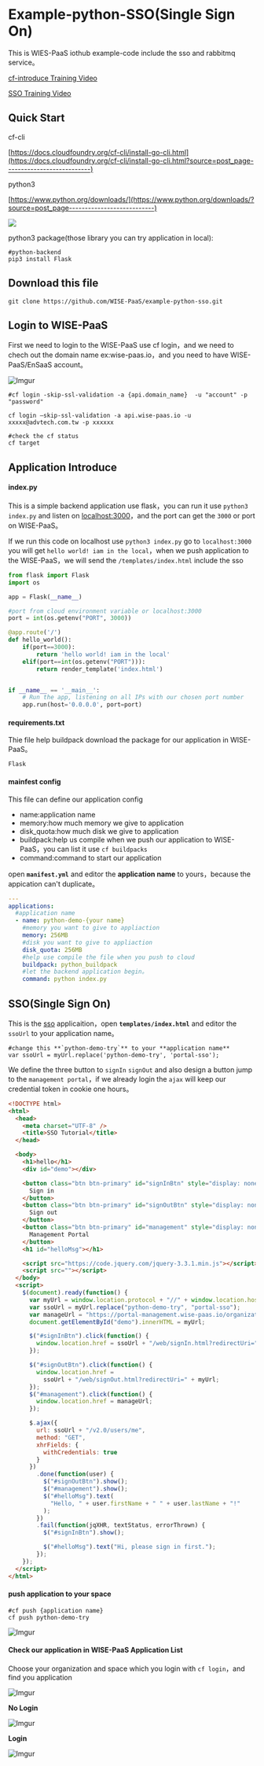 # Example-python-SSO(Single Sign On)

This is WIES-PaaS iothub example-code include the sso and rabbitmq service。

[cf-introduce Training Video](https://advantech.wistia.com/medias/ll0ov3ce9e)

[SSO Training Video](https://advantech.wistia.com/medias/vay5uug5q6)

## Quick Start

cf-cli

[https://docs.cloudfoundry.org/cf-cli/install-go-cli.html](https://docs.cloudfoundry.org/cf-cli/install-go-cli.html?source=post_page---------------------------)

python3

[https://www.python.org/downloads/](https://www.python.org/downloads/?source=post_page---------------------------)

![](https://cdn-images-1.medium.com/max/2000/1*iJwh3dROjmveF8x1rC6zag.png)

python3 package(those library you can try application in local):

    #python-backend
    pip3 install Flask

## Download this file

    git clone https://github.com/WISE-PaaS/example-python-sso.git

## Login to WISE-PaaS

First we need to login to the WISE-PaaS use cf login，and we need to chech out the domain name ex:wise-paas.io，and you need to have WISE-PaaS/EnSaaS account。

![Imgur](https://i.imgur.com/JNJmxFy.png)

    #cf login -skip-ssl-validation -a {api.domain_name}  -u "account" -p "password"

    cf login –skip-ssl-validation -a api.wise-paas.io -u xxxxx@advtech.com.tw -p xxxxxx

    #check the cf status
    cf target

## Application Introduce

#### index.py

This is a simple backend application use flask，you can run it use `python3 index.py` and listen on [localhost:3000](localhost:3000)，and the port can get the `3000` or port on WISE-PaaS。

If we run this code on localhost use `python3 index.py` go to `localhost:3000` you will get `hello world! iam in the local`，when we push application to the WISE-PaaS，we will send the `/templates/index.html` include the sso

```py
from flask import Flask
import os

app = Flask(__name__)

#port from cloud environment variable or localhost:3000
port = int(os.getenv("PORT", 3000))

@app.route('/')
def hello_world():
    if(port==3000):
        return 'hello world! iam in the local'
    elif(port==int(os.getenv("PORT"))):
        return render_template('index.html')


if __name__ == '__main__':
    # Run the app, listening on all IPs with our chosen port number
    app.run(host='0.0.0.0', port=port)

```

#### requirements.txt

Thie file help buildpack download the package for our application in WISE-PaaS。

```
Flask

```

#### mainfest config

This file can define our application config

- name:application name
- memory:how much memory we give to application
- disk_quota:how much disk we give to application
- buildpack:help us compile when we push our application to WISE-PaaS，you can list it use `cf buildpacks`
- command:command to start our application

open **`manifest.yml`** and editor the **application name** to yours，because the appication can't duplicate。

```yml
---
applications:
  #application name
  - name: python-demo-{your name}
    #memory you want to give to appliaction
    memory: 256MB
    #disk you want to give to appliaction
    disk_quota: 256MB
    #help use compile the file when you push to cloud
    buildpack: python_buildpack
    #let the backend application begin。
    command: python index.py
```

## SSO(Single Sign On)

This is the [sso](https://advantech.wistia.com/medias/vay5uug5q6) applicaition，open **`templates/index.html`** and editor the `ssoUrl` to your application name。

    #change this **`python-demo-try`** to your **application name**
    var ssoUrl = myUrl.replace('python-demo-try', 'portal-sso');

We define the three button to `signIn` `signOut` and also design a button jump to the `management portal`，if we already login the `ajax` will keep our credential token in cookie one hours。

```html
<!DOCTYPE html>
<html>
  <head>
    <meta charset="UTF-8" />
    <title>SSO Tutorial</title>
  </head>

  <body>
    <h1>hello</h1>
    <div id="demo"></div>

    <button class="btn btn-primary" id="signInBtn" style="display: none;">
      Sign in
    </button>
    <button class="btn btn-primary" id="signOutBtn" style="display: none;">
      Sign out
    </button>
    <button class="btn btn-primary" id="management" style="display: none;">
      Management Portal
    </button>
    <h1 id="helloMsg"></h1>

    <script src="https://code.jquery.com/jquery-3.3.1.min.js"></script>
    <script src=""></script>
  </body>
  <script>
    $(document).ready(function() {
      var myUrl = window.location.protocol + "//" + window.location.hostname;
      var ssoUrl = myUrl.replace("python-demo-try", "portal-sso");
      var manageUrl = "https://portal-management.wise-paas.io/organizations";
      document.getElementById("demo").innerHTML = myUrl;

      $("#signInBtn").click(function() {
        window.location.href = ssoUrl + "/web/signIn.html?redirectUri=" + myUrl;
      });

      $("#signOutBtn").click(function() {
        window.location.href =
          ssoUrl + "/web/signOut.html?redirectUri=" + myUrl;
      });
      $("#management").click(function() {
        window.location.href = manageUrl;
      });

      $.ajax({
        url: ssoUrl + "/v2.0/users/me",
        method: "GET",
        xhrFields: {
          withCredentials: true
        }
      })
        .done(function(user) {
          $("#signOutBtn").show();
          $("#management").show();
          $("#helloMsg").text(
            "Hello, " + user.firstName + " " + user.lastName + "!"
          );
        })
        .fail(function(jqXHR, textStatus, errorThrown) {
          $("#signInBtn").show();

          $("#helloMsg").text("Hi, please sign in first.");
        });
    });
  </script>
</html>
```

#### push application to your space

    #cf push {application name}
    cf push python-demo-try

![Imgur](https://i.imgur.com/ZjrjuTW.png)

#### Check our application in WISE-PaaS Application List

Choose your organization and space which you login with `cf login`，and find you application

![Imgur](https://i.imgur.com/jt4bf5U.png)

**No Login**

![Imgur](https://i.imgur.com/9GDgy8z.png)

**Login**

![Imgur](https://i.imgur.com/oN5C35x.png)
